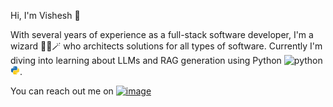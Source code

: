 Hi, I'm Vishesh 👋

With several years of experience as a full-stack software developer, I'm a wizard 🧙‍♂️🪄 who architects solutions for all types of software. Currently I'm diving into learning about LLMs and RAG generation using Python ![python](https://github.com/user-attachments/assets/ce8c22bb-daba-405d-8afe-a5a560e131de)<svg width="15px" height="15px" viewBox="0 0 32 32" fill="none" xmlns="http://www.w3.org/2000/svg"><path fill-rule="evenodd" clip-rule="evenodd" d="M13.0164 2C10.8193 2 9.03825 3.72453 9.03825 5.85185V8.51852H15.9235V9.25926H5.97814C3.78107 9.25926 2 10.9838 2 13.1111L2 18.8889C2 21.0162 3.78107 22.7407 5.97814 22.7407H8.27322V19.4815C8.27322 17.3542 10.0543 15.6296 12.2514 15.6296H19.5956C21.4547 15.6296 22.9617 14.1704 22.9617 12.3704V5.85185C22.9617 3.72453 21.1807 2 18.9836 2H13.0164ZM12.0984 6.74074C12.8589 6.74074 13.4754 6.14378 13.4754 5.40741C13.4754 4.67103 12.8589 4.07407 12.0984 4.07407C11.3378 4.07407 10.7213 4.67103 10.7213 5.40741C10.7213 6.14378 11.3378 6.74074 12.0984 6.74074Z" fill="url(#paint0_linear_87_8204)"/><path fill-rule="evenodd" clip-rule="evenodd" d="M18.9834 30C21.1805 30 22.9616 28.2755 22.9616 26.1482V23.4815L16.0763 23.4815L16.0763 22.7408L26.0217 22.7408C28.2188 22.7408 29.9998 21.0162 29.9998 18.8889V13.1111C29.9998 10.9838 28.2188 9.25928 26.0217 9.25928L23.7266 9.25928V12.5185C23.7266 14.6459 21.9455 16.3704 19.7485 16.3704L12.4042 16.3704C10.5451 16.3704 9.03809 17.8296 9.03809 19.6296L9.03809 26.1482C9.03809 28.2755 10.8192 30 13.0162 30H18.9834ZM19.9015 25.2593C19.1409 25.2593 18.5244 25.8562 18.5244 26.5926C18.5244 27.329 19.1409 27.9259 19.9015 27.9259C20.662 27.9259 21.2785 27.329 21.2785 26.5926C21.2785 25.8562 20.662 25.2593 19.9015 25.2593Z" fill="url(#paint1_linear_87_8204)"/><defs><linearGradient id="paint0_linear_87_8204" x1="12.4809" y1="2" x2="12.4809" y2="22.7407" gradientUnits="userSpaceOnUse"><stop stop-color="#327EBD"/><stop offset="1" stop-color="#1565A7"/></linearGradient><linearGradient id="paint1_linear_87_8204" x1="19.519" y1="9.25928" x2="19.519" y2="30" gradientUnits="userSpaceOnUse"><stop stop-color="#FFDA4B"/><stop offset="1" stop-color="#F9C600"/></linearGradient></defs></svg>.

You can reach out me on <a href="https://linkedin.com/in/visheshthanki">![image](https://img.shields.io/badge/LinkedIn-0077B5?style=for-the-badge&logo=linkedin)</a>
